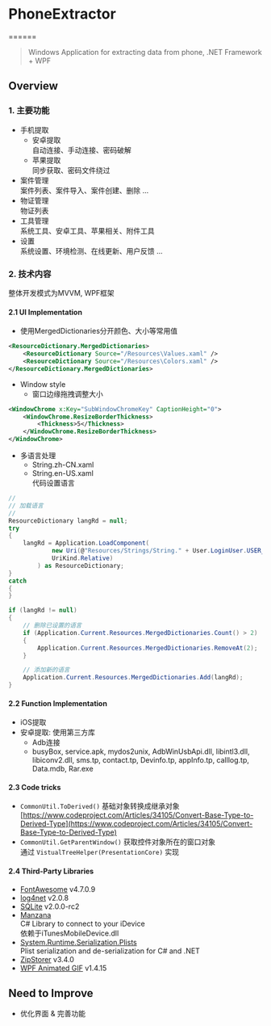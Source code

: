 # PhoneExtractor
======

> Windows Application for extracting data from phone, .NET Framework + WPF

## Overview

### 1. 主要功能
- 手机提取    
  - 安卓提取  
自动连接、手动连接、密码破解
  - 苹果提取  
同步获取、密码文件绕过
- 案件管理  
案件列表、案件导入、案件创建、删除 ...
- 物证管理  
物证列表
- 工具管理  
系统工具、安卓工具、苹果相关、附件工具
- 设置  
系统设置、环境检测、在线更新、用户反馈 ...
 
### 2. 技术内容
整体开发模式为MVVM, WPF框架 
#### 2.1 UI Implementation
- 使用MergedDictionaries分开颜色、大小等常用值  
```xml  
<ResourceDictionary.MergedDictionaries>
    <ResourceDictionary Source="/Resources\Values.xaml" />
    <ResourceDictionary Source="/Resources\Colors.xaml" />
</ResourceDictionary.MergedDictionaries>
```  
- Window style
  - 窗口边缘拖拽调整大小   
```xml
<WindowChrome x:Key="SubWindowChromeKey" CaptionHeight="0">
    <WindowChrome.ResizeBorderThickness>
        <Thickness>5</Thickness>
    </WindowChrome.ResizeBorderThickness>
</WindowChrome>
```
- 多语言处理  
  - String.zh-CN.xaml
  - String.en-US.xaml  
代码设置语言  
```C#
//
// 加载语言
//
ResourceDictionary langRd = null;
try
{
    langRd = Application.LoadComponent(
            new Uri(@"Resources/Strings/String." + User.LoginUser.USER_LANGUAGE + ".xaml", 
            UriKind.Relative)
        ) as ResourceDictionary;
}
catch
{
}

if (langRd != null)
{
    // 删除已设置的语言
    if (Application.Current.Resources.MergedDictionaries.Count() > 2)
    {
        Application.Current.Resources.MergedDictionaries.RemoveAt(2);
    }

    // 添加新的语言
    Application.Current.Resources.MergedDictionaries.Add(langRd);
}
```

#### 2.2 Function Implementation
- iOS提取  
- 安卓提取: 使用第三方库
  - Adb连接
  - busyBox, service.apk, mydos2unix, AdbWinUsbApi.dll, libintl3.dll, libiconv2.dll, sms.tp, contact.tp, Devinfo.tp, appInfo.tp, calllog.tp, Data.mdb, Rar.exe

#### 2.3 Code tricks  
- ``CommonUtil.ToDerived()`` 基础对象转换成继承对象  
[https://www.codeproject.com/Articles/34105/Convert-Base-Type-to-Derived-Type](https://www.codeproject.com/Articles/34105/Convert-Base-Type-to-Derived-Type)  
- ``CommonUtil.GetParentWindow()`` 获取控件对象所在的窗口对象  
通过 ``VistualTreeHelper(PresentationCore)`` 实现  

#### 2.4 Third-Party Libraries
- [FontAwesome](https://github.com/soarcn/BottomSheet) v4.7.0.9    
- [log4net](https://www.nuget.org/packages/log4net/) v2.0.8  
- [SQLite](https://www.nuget.org/packages/System.Data.SQLite/) v2.0.0-rc2    
- [Manzana](https://github.com/ipfans/Manzana)   
C# Library to connect to your iDevice  
依赖于iTunesMobileDevice.dll
- [System.Runtime.Serialization.Plists](https://github.com/ChadBurggraf/plists-cs)  
Plist serialization and de-serialization for C# and .NET  
- [ZipStorer](https://github.com/jaime-olivares/zipstorer) v3.4.0
- [WPF Animated GIF](https://github.com/XamlAnimatedGif/WpfAnimatedGif) v1.4.15 

## Need to Improve
- 优化界面 & 完善功能